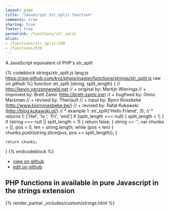 ```yaml
---
layout: page
title: "JavaScript str_split function"
comments: true
sharing: true
footer: true
permalink: /functions/str_split
alias:
- /functions/str_split:530
- /functions/530
---
```

<!-- Generated by Rakefile:build -->
A JavaScript equivalent of PHP's str_split

{% codeblock strings/str_split.js lang:js https://raw.github.com/kvz/phpjs/master/functions/strings/str_split.js raw on github %}
function str_split (string, split_length) {
    // http://kevin.vanzonneveld.net
    // +     original by: Martijn Wieringa
    // +     improved by: Brett Zamir (http://brett-zamir.me)
    // +     bugfixed by: Onno Marsman
    // +      revised by: Theriault
    // +        input by: Bjorn Roesbeke (http://www.bjornroesbeke.be/)
    // +      revised by: Rafał Kukawski (http://blog.kukawski.pl/)
    // *       example 1: str_split('Hello Friend', 3);
    // *       returns 1: ['Hel', 'lo ', 'Fri', 'end']
    if (split_length === null) {
        split_length = 1;
    }
    if (string === null || split_length < 1) {
        return false;
    }
    string += '';
    var chunks = [],
        pos = 0,
        len = string.length;
    while (pos < len) {
        chunks.push(string.slice(pos, pos += split_length));
    }

    return chunks;
}
{% endcodeblock %}

 - [view on github](https://github.com/kvz/phpjs/blob/master/functions/strings/str_split.js)
 - [edit on github](https://github.com/kvz/phpjs/edit/master/functions/strings/str_split.js)

## PHP functions in available in pure Javascript in the strings extension
{% render_partial _includes/custom/strings.html %}
